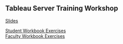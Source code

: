 ## Tableau Server Training Workshop
[Slides](server_training.pdf)

[Student Workbook Exercises](ServerExercises_Student.pdf)  
[Faculty Workbook Exercises](ServerExercises_Faculty.pdf)
